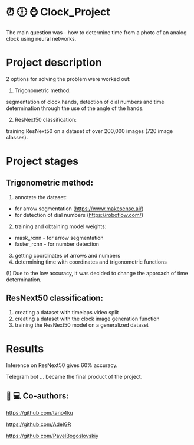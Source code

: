 # :alarm_clock: :clock6: :watch: Clock_Project
The main question was - how to determine time from a photo of an analog clock using neural networks.

# Project description
2 options for solving the problem were worked out:
1. Trigonometric method:

segmentation of clock hands, detection of dial numbers and time determination through the use of the angle of the hands.

2. ResNext50 classification:

training ResNext50 on a dataset of over 200,000 images (720 image classes). 

# Project stages
## Trigonometric method:

1) annotate the dataset:
- for arrow segmentation (https://www.makesense.ai/)
- for detection of dial numbers (https://roboflow.com/)
2) training and obtaining model weights:
- mask_rcnn - for arrow segmentation
- faster_rcnn - for number detection
3) getting coordinates of arrows and numbers
4) determining time with coordinates and trigonometric functions

(!) Due to the low accuracy, it was decided to change the approach of time determination.

## ResNext50 classification:

1) creating a dataset with timelaps video split
2) creating a dataset with the clock image generation function
3) training the ResNext50 model on a generalized dataset 

# Results
Inference on ResNext50 gives 60% accuracy.

Telegram bot ... became the final product of the project.

## :man: :computer: Co-authors:

https://github.com/tano4ku

https://github.com/AdelGR

https://github.com/PavelBogoslovskiy
